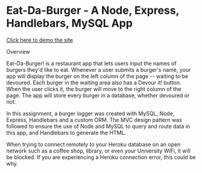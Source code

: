 # Eat-Da-Burger - A Node, Express, Handlebars, MySQL App


[Click here to demo the site]()

Overview

Eat-Da-Burger! is a restaurant app that lets users input the names of burgers they'd like to eat.
Whenever a user submits a burger's name, your app will display the burger on the left column of the page -- waiting to be devoured.
Each burger in the waiting area also has a Devour it! button. When the user clicks it, the burger will move to the right column of the page.
The app will store every burger in a database, whether devoured or not.


In this assignment, a burger logger was created with MySQL, Node, Express, Handlebars and a custom ORM. The MVC design pattern was followed to ensure the use of Node and MySQL to query and route data in this app, and Handlebars to generate the HTML.


When trying to connect remotely to your Heroku database on an open network such as a coffee shop, library, or even your University WiFi, it will be blocked. If you are experiencing a Heroku connection error, this could be why.


